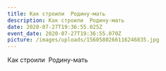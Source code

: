 ```yaml
---
title: Как строили  Родину-мать
description: Как строили  Родину-мать
date: 2020-07-27T19:36:55.025Z
event_date: 2020-07-27T19:36:55.070Z
picture: /images/uploads/1560580266116246835.jpg
---
```

Как строили  Родину-мать